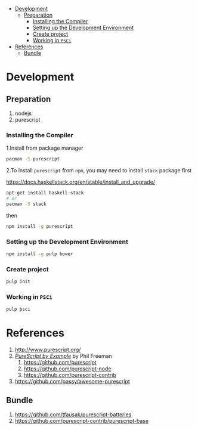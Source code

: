 - [Development](#org3e45466)
  - [Preparation](#orga4abf79)
    - [Installing the Compiler](#org10679ad)
    - [Setting up the Development Environment](#org139c65f)
    - [Create project](#org91fd7f8)
    - [Working in `PSCi`](#org765fc80)
- [References](#orgedab810)
  - [Bundle](#org5010f81)



<a id="org3e45466"></a>

# Development


<a id="orga4abf79"></a>

## Preparation

1.  nodejs
2.  purescript


<a id="org10679ad"></a>

### Installing the Compiler

1.Install from package manager

```bash
pacman -S purescript
```

2.To install `purescript` from `npm`, you may need to install `stack` package first

<https://docs.haskellstack.org/en/stable/install_and_upgrade/>

```bash
apt-get install haskell-stack
# or
pacman -S stack
```

then

```bash
npm install -g purescript
```


<a id="org139c65f"></a>

### Setting up the Development Environment

```bash
npm install -g pulp bower
```


<a id="org91fd7f8"></a>

### Create project

```bash
pulp init
```


<a id="org765fc80"></a>

### Working in `PSCi`

```bash
pulp psci
```


<a id="orgedab810"></a>

# References

1.  <http://www.purescript.org/>
2.  [*PureScript by Example*](https://leanpub.com/purescript) by Phil Freeman
    1.  <https://github.com/purescript>
    2.  <https://github.com/purescript-node>
    3.  <https://github.com/purescript-contrib>
3.  <https://github.com/passy/awesome-purescript>


<a id="org5010f81"></a>

## Bundle

1.  <https://github.com/tfausak/purescript-batteries>
2.  <https://github.com/purescript-contrib/purescript-base>
